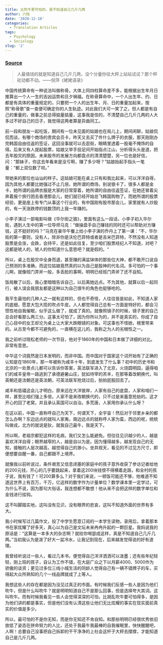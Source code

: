 ```yaml
---
title: 比吹牛更可怕的，是不知道自己几斤几两
author: 六陆
date: '2020-12-18'
categories:
  - Translation Articles
tags:
  - Psychology
  - Sociology
slug: '2'
---
```


### [Source](https://translate.google.com/translate?hl=en&sl=zh-CN&tl=en&u=http%3A%2F%2Fblog.sina.com.cn%2Fs%2Fblog_4a01359b0102wgbh.html&anno=2&prev=search)

> 人最值钱的就是知道自己几斤几两，没个分量你往大秤上站站试试？那个秤砣动都不动。——倪萍《姥姥语录》

中国传统算命有一种说法叫做称骨。大体上同四柱算命差不多，能根据出生年月日推算出一个人一生的吉凶运势和旦夕祸福，在称骨算命中，一个人出生年、约、日都是有具体的重量规定的，只要把一个人的出生年、月、日的重量加起来，按照“称骨歌”查一查便可确定你的人生轨迹。对此我们大可一笑了之，但人都是有自己的重量的，做事之前总得掂量掂量，这事我是信的，不清楚自己几斤几两的人大多过不好自己的日子，我觉得这两者算是异曲同工。

前一段和朋友一起吃饭，期间有一位未见面的姑娘也在局儿上，期间闲聊，姑娘侃侃而谈，有哪个商场的贵宾会员卡，昨天又去买了件什么牌子的衣服，那天刚刚办完韩国自由往返的签证，这回没事就可以去逛街，眼睛里透着一股毫不掩饰的自得。后来又有人提起股票，姑娘又举手投足间开始指点江山，分析得头头是道，把去年股灾的原因，未来股市的发展方向都盘点的清清楚楚，另一位也是好信，问：“那妹子，你这去年看来是没亏啊，赚了多少呀？”姑娘抬起手指头一笔量：“都上双位数了呗。”

带她来的那位也讪讪的样子。这姑娘可能在桌上只有和我比起来，可以洋洋自得，因为其他人都要比她强过不止几倍，她所谓的商场，别说银卡了，很多人都是金卡，她所谓的品牌衣服是大家的日常穿着，她所谓的自由往返签证，在她还冒着尖奔着报个旅行团去香港那会儿，她们就已经开始总飞韩国购物了。而她所谓的股票经验，更是座上有专门从事这个行业的，有中国刚有股市那会儿，家里就有人炒股的，有一天涨跌停的钱数顶的上我一年赚的。

小李子演过一部电影叫做《华尔街之狼》，里面有这么一段话，小李子初入华尔街，遇到人生中的第一位导师马克：“做操盘手自己赚钱的同时还可以帮助对方赚钱，这不挺好的吗？”马克在豪华午餐上给小李子演的乔丹上了第一课：“不，华尔街的第一要则，没有人，除非你是沃伦巴菲特或者是吉米巴菲特，不然没有人知道股票是会涨，会跌，会持平，还是如此往复，至少咱们股票经纪人不知道，对吧？这都是唬人的，唬人的你知道什么意思吧？就是假的。“

所以，桌上在股灾中全身而退，甚至赚的满盆钵体的那些位大神，都不敢开口说自己预测的多准确，而这位姑娘竟然真的以为自己是股神的代名词。多可怕的一个事儿啊，就像班门弄斧一般，多丢脸的事啊，明明已经班门弄斧了还不自知。

饭局散了以后，我心里暗暗告诉自己，以后离她远点。不为其他，就算以后一起同行，被人误会我朋友都是这种以为自己很牛的角色也挺够呛的。

我平生最怕的几种人之一就有这样的，但也不奇怪，人往往皆是如此，不知道人家的底细，愿意大包大揽的吹点牛皮。人人都觉得自己总有一方面是特好的，都会习惯性地自我催眠，似乎这么做了，就成了真的。就像照镜子的时候，镜子里的自己总会好看那么两三分。这事太可怕了，因为你所以为的，并不是真实的，你成了自己心目中的女王却沦为桌上让大家大跌眼镜的对象。可这事也不怪她，根里带来的。从古至今都不可避免的，一直横在这儿的，我称之为人的劣根性之一。

我之前听过晓松老师的一次节目，他对于1860年的中国和日本做了详细的对比。非常有意思。

中华这个词竟然是日本发明的，而非中国。而中国对于国家这个词开始有了正确的认知是在1860年，那一年被称为咸丰十年，到底发生了什么事？初中的历史书和北京的一处景点儿都可以告诉你答案，英法联军进入了北京，火烧圆明园，逼得咱们的咸丰皇帝一路逃到了承德避暑山庄，犹如待宰的羔羊，在那等着改朝换代，叫英朝还是法朝还是英法朝，可英法联军抢烧过后，拍拍屁股回去了。

咸丰和慈禧这会儿才明白，原来远在大洋彼岸，人家有自己的底盘，人家和咱们一样，甚至比咱们强上多倍，人家不是来改朝换代的，只不过是来蓄意抢劫的。这才开心的回了老窝，并且承认英国可以自治。多荒唐，人家用你承认什么呀？

在这以前，中国一直称呼自己为天下，何谓天下，全宇宙！然后对于邻里乡亲的都怎么办啊？东边远点的就叫人家夷，南边远点的就称呼人家为蛮，西边的呢，统统叫做戎，北方的就说是狄，就我自己最牛，我是天下。

所以啊，老祖宗都犯这样的毛病，我们又怎么能避免。但往往见识越少的人，越是喜欢洋洋自得；眼界越窄的人，越是自以为是。因为懂得越多，越发现自己的无知，接触的人层次越高，越觉得自己的渺小。坐井观天，看见的不过见方尺寸，即便想要自醒一番，自己都跟不上境界。

就像我以前听说过，条件艰苦又信息闭塞的家庭中的孩子意外收获了参访记者给他的200元钱，开心的几乎要跳起来，拿着这200块钱恨不得横着走路，和全村的孩子说，我有钱了！可200算多么？对于我们来说，一顿饭可能还不够，他难道不知道这世界上有百万，千万，亿这样的数字作为计量单位？数学课本里一定学过，可为什么不说，因为那句大俗话，我连想都不敢想！他从来不会把这样的数字单位和金钱进行挂钩。

这不叫脚踏实地，这叫没有见识，没有眼界的悲哀，这叫不知道外面的世界有多大。

我小时候写过几篇作文，投了中学生愿意订阅的一本学生读物，录用后，拿着那本书在家炫耀了好多天，真心以为自己是文坛未来冉冉升起的一颗巨星。我妈说我的原话是：“这算是一本多大的杂志啊？就给你嘚瑟成这样，真是不知道自己几斤几两。”当初我认为是泼了好大一盆冷水，让我记到现在，后来越发觉得说的好有道理。

我曾经听说过一些人，看过几本书，便觉得自己洋洋洒洒可以泼墨；还有些年纪轻轻，刚上班的孩子，自认为工作不错，在大庭广众之下以月薪4000、5000作为骄傲的谈资；更见过多位三线小城生活的同龄人觉得自己有一辆不错牌子的车，买得起大众所熟知的几个一线品牌就成了上等人。

我想这些人的存在都是因为没见过真正的市面。有时候我们反感一些人是因为他们吹牛，但是什么叫吹牛？就是明明知道自己不是那么回事，但是选择夸大其词。这叫吹牛。而有时候我看见一些人会觉得深深的可怕，比胡乱吹牛要可怕得多，是因为他们讲的都是事实，但是他们没有认清这些让他们无比炫耀的事实在现实面前真实的价值是多少。

所以，最可怕的不是你无知，而是你无知还不肯自知。和那些明明已经很优秀依旧放低了姿态在拼命努力的人比，还处于我最牛我最棒的自我催眠里，快快醒醒吧，人啊！总要自己没事把自己拆卸的干干净净的上社会这杆子大秤去撑撑，才能知道自己是几斤几两。